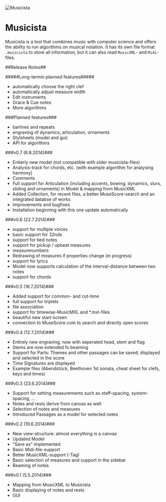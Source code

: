 ![Musicista](https://dl.dropboxusercontent.com/u/18607039/AppIconSmall.png)

# Musicista #

Musicista is a tool that combines music with computer science and offers the ability to run algorithms on musical notation. It has its own file format `.musicista` to store all information, but it can also read `MusicXML`- and `Midi`-files.

##Release Notes##

#####Long-termin planned features#####
- automatically choose the right clef
- automatically adjust measure width
- Edit instruments
- Grace & Cue notes
- More algorithms

###Planned features###
- barlines and repeats
- engraving of dynamics, articulation, ornaments
- Stylsheets (model and gui)
- API for algorithms

###v0.7 (6.8.2014)###
- Entierly new model (not compatible with older musicista-files)
- Analysis-track for chords, etc. (with example algorithm for analysing harmony)
- Comments 
- Full support for Articulation (including accents, bowing, dynamics, slurs, sliding and ornaments) in Model & mapping from MusicXML
- Added Collection, for recent files, a better MuseScore-search and an integrated databse of works
- Improvements and bugfixes
- Installation beginning with this one update automatically

###v0.6 (22.7.2014)###
- support for multiple voices
- basic support for 32nds
- support for tied notes
- support for pickup / upbeat measures
- measurenumbers
- Redrawing of measures if properties change (in progress)
- support for lyrics
- Model now supports calculation of the interval-distance between two notes
- support for chords

###v0.5 (16.7.2014)###
- Added support for common- and cut-time
- full support for triplets
- file association
- support for timewise-MusicMXL and *.mxl-files
- beautiful new start-screen
- connection to MuseScore.com to search and directly open scores

###v0.4 (12.7.2014)###
- Entirely new engraving, now with seperated head, stem and flag
- Stems are now extended fo beaming
- Support for Parts: Themes and other passages can be saved, displayed and selected in the score
- Time Signatures are displayed
- Example files (Abendstück, Beethoven 1st sonata, cheat sheet for clefs, keys and times)

###v0.3 (23.6.2014)###
- Support for setting measurements such as staff-spacing, system-spacing, …
- Notes and rests derive from canvas as well
- Selection of notes and measures
- Introduced Passages as a model for selected notes

###v0.2 (19.6.2014)###
- New view-structure: almost everything is a canvas
- Updated Model
- “Save as” implemented
- Basic Midi-file-support
- Better MusicXML-support (<backup>-Tag)
- Basic selection of measures and support in the sidebar
- Beaming of notes

###v0.1 (5.5.2014)###
- Mapping from MusicXML to Musicista
- Basic displaying of notes and rests
- GUI